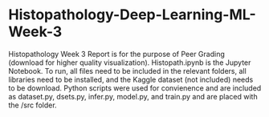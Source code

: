 # Histopathology-Deep-Learning-ML-Week-3

Histopathology Week 3 Report is for the purpose of Peer Grading (download for higher quality visualization).
Histopath.ipynb is the Jupyter Notebook.
To run, all files need to be included in the relevant folders, all libraries need to be installed, and the Kaggle dataset (not included) needs to be download.
Python scripts were used for convienence and are included as dataset.py, dsets.py, infer.py, model.py, and train.py and are placed with the /src folder.

